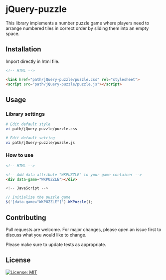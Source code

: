 # jQuery-puzzle

This library implements a number puzzle game where players need to arrange numbered tiles in correct order by sliding them into an empty space.

## Installation

Import directly in html file.

``` html
<!-- HTML -->

<link href="path/jQuery-puzzle/puzzle.css" rel="stylesheet">
<script src="path/jQuery-puzzle/puzzle.js"></script>
```

## Usage

### Library settings

``` bash
# Edit default style
vi path/jQuery-puzzle/puzzle.css

# Edit default setting
vi path/jQuery-puzzle/puzzle.js
```

### How to use

``` html
<!-- HTML -->

<!-- Add data attribute "WKPUZZLE" to your game container -->
<div data-game="WKPUZZLE"></div>
```

``` javascript
<!-- JavaScript -->

// Initialize the puzzle game
$('[data-game="WKPUZZLE"]').WKPuzzle();
```

## Contributing

Pull requests are welcome. For major changes, please open an issue first to discuss what you would like to change.

Please make sure to update tests as appropriate.

## License

[![License: MIT](https://img.shields.io/badge/License-MIT-yellow.svg)](https://opensource.org/licenses/MIT)
